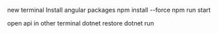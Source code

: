 new terminal
Install angular packages
npm install --force
npm run start

open api in other terminal
dotnet restore
dotnet run

